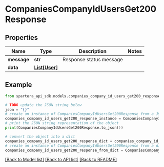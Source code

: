 # CompaniesCompanyIdUsersGet200Response


## Properties

Name | Type | Description | Notes
------------ | ------------- | ------------- | -------------
**message** | **str** | Response status message | 
**data** | [**List[User]**](User.md) |  | 

## Example

```python
from spartera_api_sdk.models.companies_company_id_users_get200_response import CompaniesCompanyIdUsersGet200Response

# TODO update the JSON string below
json = "{}"
# create an instance of CompaniesCompanyIdUsersGet200Response from a JSON string
companies_company_id_users_get200_response_instance = CompaniesCompanyIdUsersGet200Response.from_json(json)
# print the JSON string representation of the object
print(CompaniesCompanyIdUsersGet200Response.to_json())

# convert the object into a dict
companies_company_id_users_get200_response_dict = companies_company_id_users_get200_response_instance.to_dict()
# create an instance of CompaniesCompanyIdUsersGet200Response from a dict
companies_company_id_users_get200_response_from_dict = CompaniesCompanyIdUsersGet200Response.from_dict(companies_company_id_users_get200_response_dict)
```
[[Back to Model list]](../README.md#documentation-for-models) [[Back to API list]](../README.md#documentation-for-api-endpoints) [[Back to README]](../README.md)


